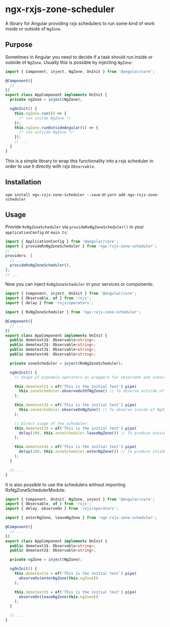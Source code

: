 # ngx-rxjs-zone-scheduler

A library for Angular providing rxjs schedulers to run some kind of work inside or outside of `NgZone`.

## Purpose

Sometimes in Angular you need to decide if a task should run inside or outside of `NgZone`.
Usually this is possible by injecting `NgZone`:

```typescript
import { Component, inject, NgZone, OnInit } from '@angular/core';

@Component({
  // ...
})
export class AppComponent implements OnInit {
  private ngZone = inject(NgZone);

  ngOnInit() {
    this.ngZone.run(() => {
      /* run inside NgZone */
    });
    this.ngZone.runOutsideAngular(() => {
      /* run outside NgZone */
    });
    // ...
  }
}
```

This is a simple library to wrap this functionality into a rxjs scheduler in order to use it directly with rxjs `Observable`.

## Installation

`npm install ngx-rxjs-zone-scheduler --save` or
`yarn add ngx-rxjs-zone-scheduler`

## Usage

Provide `RxNgZoneScheduler` via `provideRxNgZoneScheduler()` in your `applicationConfig` or `main.ts`:

```typescript
import { ApplicationConfig } from '@angular/core';
import { provideRxNgZoneScheduler } from 'ngx-rxjs-zone-scheduler';
// ...
providers: [
  // ...
  provideRxNgZoneScheduler(),
];
// ...
```

Now you can inject `RxNgZoneScheduler` in your services or components:

```typescript
import { Component, inject, OnInit } from '@angular/core';
import { Observable, of } from 'rxjs';
import { delay } from 'rxjs/operators';

import { RxNgZoneScheduler } from 'ngx-rxjs-zone-scheduler';

@Component({
  // ...
})
export class AppComponent implements OnInit {
  public demotext1$: Observable<string>;
  public demotext2$: Observable<string>;
  public demotext3$: Observable<string>;
  public demotext4$: Observable<string>;

  private zoneScheduler = inject(RxNgZoneScheduler);

  ngOnInit() {
    // Usage of pipeable operators as wrappers for observeOn and subscribeOn:

    this.demotext1$ = of('This is the initial text').pipe(
      this.zoneScheduler.observeOutOfNgZone() // To observe outside of NgZone - like runOutsideAngular()
    );

    this.demotext2$ = of('This is the initial text').pipe(
      this.zoneScheduler.observeOnNgZone() // To observe inside of NgZone - like run()
    );

    // Direct usage of the scheduler:
    this.demotext3$ = of('This is the initial text').pipe(
      delay(100, this.zoneScheduler.leaveNgZone()) // To produce outside of NgZone - like runOutsideAngular()
    );

    this.demotext4$ = of('This is the initial text').pipe(
      delay(100, this.zoneScheduler.enterNgZone()) // To produce inside of NgZone - like run()
    );
  }

  // ...
}
```

It is also possible to use the schedulers without importing RxNgZoneSchedulerModule:

```typescript
import { Component, OnInit, NgZone, inject } from '@angular/core';
import { Observable, of } from 'rxjs';
import { delay, observeOn } from 'rxjs/operators';

import { enterNgZone, leaveNgZone } from 'ngx-rxjs-zone-scheduler';

@Component({
  // ...
})
export class AppComponent implements OnInit {
  public demotext1$: Observable<string>;
  public demotext2$: Observable<string>;

  private ngZone = inject(NgZone);

  ngOnInit() {
    this.demotext1$ = of('This is the initial text').pipe(
      observeOn(enterNgZone(this.ngZone))
    );

    this.demotext2$ = of('This is the initial text').pipe(
      observeOn(leaveNgZone(this.ngZone))
    );
  }

  // ...
}
```
